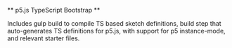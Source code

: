 ** p5.js TypeScript Bootstrap **

Includes gulp build to compile TS based sketch definitions, build step that auto-generates TS
definitions for p5.js, with support for p5 instance-mode, and relevant starter files.